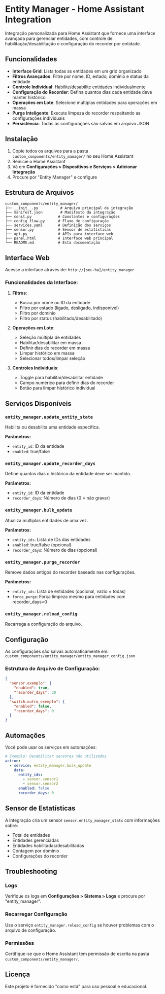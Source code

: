 # Entity Manager - Home Assistant Integration

Integração personalizada para Home Assistant que fornece uma interface avançada para gerenciar entidades, com controle de habilitação/desabilitação e configuração do recorder por entidade.

## Funcionalidades

- **Interface Grid**: Lista todas as entidades em um grid organizado
- **Filtros Avançados**: Filtre por nome, ID, estado, domínio e status da entidade
- **Controle Individual**: Habilite/desabilite entidades individualmente
- **Configuração do Recorder**: Defina quantos dias cada entidade deve manter histórico
- **Operações em Lote**: Selecione múltiplas entidades para operações em massa
- **Purge Inteligente**: Execute limpeza do recorder respeitando as configurações individuais
- **Persistência**: Todas as configurações são salvas em arquivo JSON

## Instalação

1. Copie todos os arquivos para a pasta `custom_components/entity_manager/` no seu Home Assistant
2. Reinicie o Home Assistant
3. Vá em **Configurações > Dispositivos e Serviços > Adicionar Integração**
4. Procure por "Entity Manager" e configure

## Estrutura de Arquivos

```
custom_components/entity_manager/
├── __init__.py          # Arquivo principal da integração
├── manifest.json        # Manifesto da integração
├── const.py            # Constantes e configurações
├── config_flow.py      # Fluxo de configuração
├── services.yaml       # Definição dos serviços
├── sensor.py           # Sensor de estatísticas
├── api.py              # APIs para interface web
├── panel.html          # Interface web principal
└── README.md           # Esta documentação
```

## Interface Web

Acesse a interface através de: `http://[seu-ha]/entity_manager`

### Funcionalidades da Interface:

1. **Filtros**:
   - Busca por nome ou ID da entidade
   - Filtro por estado (ligado, desligado, indisponível)
   - Filtro por domínio
   - Filtro por status (habilitado/desabilitado)

2. **Operações em Lote**:
   - Seleção múltipla de entidades
   - Habilitar/desabilitar em massa
   - Definir dias do recorder em massa
   - Limpar histórico em massa
   - Selecionar todos/limpar seleção

3. **Controles Individuais**:
   - Toggle para habilitar/desabilitar entidade
   - Campo numérico para definir dias do recorder
   - Botão para limpar histórico individual

## Serviços Disponíveis

### `entity_manager.update_entity_state`
Habilita ou desabilita uma entidade específica.

**Parâmetros:**
- `entity_id`: ID da entidade
- `enabled`: true/false

### `entity_manager.update_recorder_days`
Define quantos dias o histórico da entidade deve ser mantido.

**Parâmetros:**
- `entity_id`: ID da entidade
- `recorder_days`: Número de dias (0 = não gravar)

### `entity_manager.bulk_update`
Atualiza múltiplas entidades de uma vez.

**Parâmetros:**
- `entity_ids`: Lista de IDs das entidades
- `enabled`: true/false (opcional)
- `recorder_days`: Número de dias (opcional)

### `entity_manager.purge_recorder`
Remove dados antigos do recorder baseado nas configurações.

**Parâmetros:**
- `entity_ids`: Lista de entidades (opcional, vazio = todas)
- `force_purge`: Força limpeza mesmo para entidades com recorder_days=0

### `entity_manager.reload_config`
Recarrega a configuração do arquivo.

## Configuração

As configurações são salvas automaticamente em:
`custom_components/entity_manager/entity_manager_config.json`

### Estrutura do Arquivo de Configuração:

```json
{
  "sensor.exemplo": {
    "enabled": true,
    "recorder_days": 30
  },
  "switch.outro_exemplo": {
    "enabled": false,
    "recorder_days": 0
  }
}
```

## Automações

Você pode usar os serviços em automações:

```yaml
# Exemplo: Desabilitar sensores não utilizados
action:
  - service: entity_manager.bulk_update
    data:
      entity_ids:
        - sensor.sensor1
        - sensor.sensor2
      enabled: false
      recorder_days: 0
```

## Sensor de Estatísticas

A integração cria um sensor `sensor.entity_manager_stats` com informações sobre:
- Total de entidades
- Entidades gerenciadas
- Entidades habilitadas/desabilitadas
- Contagem por domínio
- Configurações do recorder

## Troubleshooting

### Logs
Verifique os logs em **Configurações > Sistema > Logs** e procure por "entity_manager".

### Recarregar Configuração
Use o serviço `entity_manager.reload_config` se houver problemas com o arquivo de configuração.

### Permissões
Certifique-se que o Home Assistant tem permissão de escrita na pasta `custom_components/entity_manager/`.

## Licença

Este projeto é fornecido "como está" para uso pessoal e educacional.
